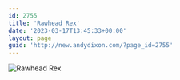 ```yaml
---
id: 2755
title: 'Rawhead Rex'
date: '2023-03-17T13:45:33+00:00'
layout: page
guid: 'http://new.andydixon.com/?page_id=2755'
---
```


![Rawhead Rex](https://i0.wp.com/assets.g8x2.ldn.idrivee2-23.com/posters/Rawhead%20Rex%2001.jpg?w=1200&ssl=1 "Rawhead Rex")